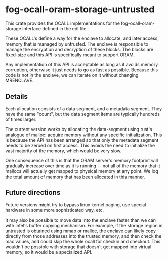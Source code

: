 fog-ocall-oram-storage-untrusted
=============================

This crate provides the OCALL implementations for the fog-ocall-oram-storage
interface defined in the edl file.

These OCALL's define a way for the enclave to allocate, and later access,
memory that is managed by untrusted. The enclave is responsible to manage
the encryption and decryption of these blocks. The blocks are fixed-size and
this API is specifically meant to support ORAM.

Any implementation of this API is acceptable as long as it avoids memory corruption,
otherwise it just needs to go as fast as possible. Because this code is not in the
enclave, we can iterate on it without changing MRENCLAVE.

Details
-------

Each allocation consists of a data segment, and a metadata segment. They have
the same "count", but the data segment items are typically hundreds of times larger.

The current version works by allocating the data-segment using rust's analogue
of malloc: acquire memory without any specific initialization. This is because
the API has been arranged so that only the metadata segment needs to be zeroed
on first access. This avoids the need to initialize the vast majority of the memory,
which would be very slow.

One consequence of this is that the ORAM server's memory footprint will gradually
increase over time as it is running -- not all of the memory that it mallocs
will actually get mapped to physical memory at any point. We log the total amount
of memory that has been allocated in this manner.

Future directions
----------------

Future versions might try to bypass linux kernel paging,
use special hardware in some more sophisticated way, etc.

It may also be possible to move data into the enclave faster than we can with
Intel's buffer copying mechanism. For example, if the storage region in untrusted
is obtained using mmap or malloc, the enclave can likely copy directly from those
addresses into the trusted memory, and then check the mac values, and could skip
the whole ocall for checkin and checkout. This wouldn't be possible with storage
that doesn't get mapped into virtual memory, so it would be a specialized API.

